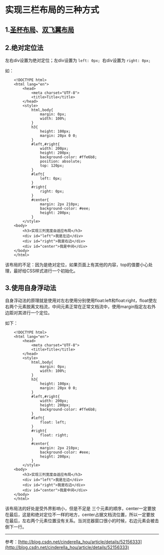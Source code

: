 # 实现三栏布局的三种方式

## 1.[圣杯布局](https://github.com/WaltTing/For-jobs/blob/master/%E5%9C%A3%E6%9D%AF%E5%B8%83%E5%B1%80.html)、[双飞翼布局](https://github.com/WaltTing/For-jobs/blob/master/%E5%8F%8C%E9%A3%9E%E7%BF%BC%E5%B8%83%E5%B1%80.html)  
## 2.绝对定位法
左右div设置为绝对定位；左div设置为 `left: 0px; `右div设置为 `right: 0px;`

如：

		<!DOCTYPE html>
		<html lang="en">
		    <head>
		        <meta charset="UTF-8">
		        <title>Title</title>
		    </head>
		    <style>
		        html,body{
		            margin: 0px;
		            width: 100%;
		        }
		        h3{
		            height: 100px;
		            margin: 20px 0 0;
		        }
		        #left,#right{
		            width: 200px;
		            height: 200px;
		            background-color: #ffe6b8;
		            position: absolute;
		            top: 120px;
		        }
		        #left{
		            left: 0px;
		        }
		        #right{
		            right: 0px;
		        }
		        #center{
		            margin: 2px 210px;
		            background-color: #eee;
		            height: 200px;
		        }
		    </style>
		<body>
		    <h3>实现三列宽度自适应布局</h3>
		    <div id="left">我是左边</div>
		    <div id="right">我是右边</div>
		    <div id="center">我是中间</div>
		</body>
		</html>
该布局的不足：因为是绝对定位，如果页面上有其他的内容，top的值要小心处理，最好给CSS样式进行一个初始化。
## 3.使用自身浮动法
自身浮动法的原理就是使用对左右使用分别使用float:left和float:right，float使左右两个元素脱离文档流，中间元素正常在正常文档流中，使用margin指定左右外边距对其进行一个定位。

如下：

		<!DOCTYPE html>
		<html lang="en">
		    <head>
		        <meta charset="UTF-8">
		        <title>Title</title>
		    </head>
		    <style>
		        html,body{
		            margin: 0px;
		            width: 100%;
		        }
		        h3{
		            height: 100px;
		            margin: 20px 0 0;
		        }
		        #left,#right{
		            width: 200px;
		            height: 200px;
		            background-color: #ffe6b8;
		        }
		        #left{
		            float: left;
		        }
		        #right{
		            float: right;
		        }
		        #center{
		            margin: 2px 210px;
		            background-color: #eee;
		            height: 200px;
		        }
		    </style>
		<body>
		    <h3>实现三列宽度自适应布局</h3>
		    <div id="left">我是左边</div>
		    <div id="right">我是右边</div>
		    <div id="center">我是中间</div>
		</body>
		</html>

 该布局法的好处是受外界影响小，但是不足是 三个元素的顺序，center一定要放在最后，这是和绝对定位不一样的地方，center占据文档流位置，所以一定要放在最后，左右两个元素位置没有关系。当浏览器窗口很小的时候，右边元素会被击倒下一行。

---
参考：[http://blog.csdn.net/cinderella_hou/article/details/52156333](http://blog.csdn.net/cinderella_hou/article/details/52156333)